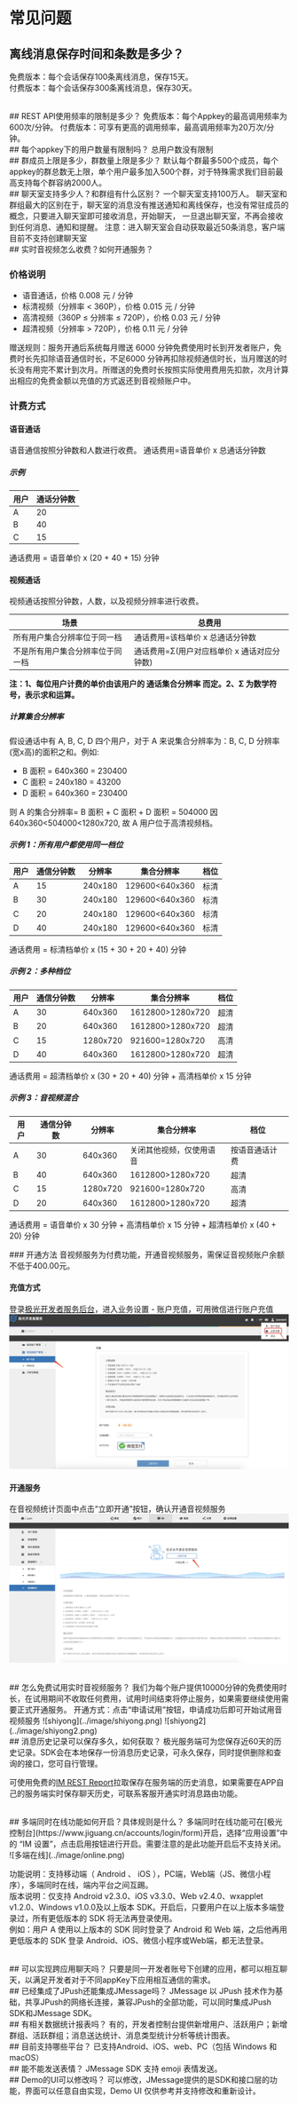 # 常见问题


## 离线消息保存时间和条数是多少？
免费版本：每个会话保存100条离线消息，保存15天。    
付费版本：每个会话保存300条离线消息，保存30天。


<br />
## REST API使用频率的限制是多少？
免费版本：每个Appkey的最高调用频率为600次/分钟。  
付费版本：可享有更高的调用频率，最高调用频率为20万次/分钟。


<br />
## 每个appkey下的用户数量有限制吗？
总用户数没有限制


<br />
## 群成员上限是多少，群数量上限是多少？
默认每个群最多500个成员，每个appkey的群总数无上限，单个用户最多加入500个群，对于特殊需求我们目前最高支持每个群容纳2000人。


<br />
## 聊天室支持多少人？和群组有什么区别？
一个聊天室支持100万人。
聊天室和群组最大的区别在于，聊天室的消息没有推送通知和离线保存，也没有常驻成员的概念，只要进入聊天室即可接收消息，开始聊天， 一旦退出聊天室，不再会接收到任何消息、通知和提醒。
注意：进入聊天室会自动获取最近50条消息，客户端目前不支持创建聊天室


<br />
## 实时音视频怎么收费？如何开通服务？

### 价格说明
+ 语音通话，价格 0.008 元 / 分钟 
+ 标清视频（分辨率 < 360P），价格 0.015 元 / 分钟 
+ 高清视频（360P ≤ 分辨率 ≤ 720P），价格 0.03 元 / 分钟
+ 超清视频（分辨率 > 720P），价格 0.11 元 / 分钟

赠送规则：服务开通后系统每月赠送 6000 分钟免费使用时长到开发者账户，免费时长先扣除语音通信时长，不足6000 分钟再扣除视频通信时长，当月赠送的时长没有用完不累计到次月。所赠送的免费时长按照实际使用费用先扣款，次月计算出相应的免费金额以充值的方式返还到音视频账户中。

### 计费方式

#### 语音通话
语音通信按照分钟数和人数进行收费。
通话费用=语音单价 x 总通话分钟数

##### 示例
| 用户   | 通话分钟数                             | 
| ------ | ---------------------------------------- | 
| A      | 20                            | 
| B      | 40                            |
| C      | 15                            | 

通话费用 = 语音单价 x (20 + 40 + 15) 分钟

#### 视频通话
视频通话按照分钟数，人数，以及视频分辨率进行收费。

| 场景   | 总费用                             | 
| ------ | ---------------------------------------- | 
|  所有用户集合分辨率位于同一档     | 通话费用=该档单价 x 总通话分钟数                     | 
| 不是所有用户集合分辨率位于同一档      | 通话费用=Σ(用户对应档单价 x 通话对应分钟数)                         |

**注：1、每位用户计费的单价由该用户的 通话集合分辨率 而定。2、Σ 为数学符号，表示求和运算。**


##### 计算集合分辨率
假设通话中有 A, B, C, D 四个用户，对于 A 来说集合分辨率为：B, C, D 分辨率(宽x高)的面积之和。例如:
+ B 面积 = 640x360 = 230400
+ C 面积 = 240x180 = 43200
+ D 面积 = 640x360 = 230400

则 A 的集合分辨率= B 面积 + C 面积 + D 面积 = 504000
因 640x360<504000<1280x720, 故 A 用户位于高清视频档。


##### 示例 1：所有用户都使用同一档位

| 用户   | 通信分钟数            | 分辨率         | 集合分辨率               | 档位           |
| ------ | -------------------------- | ---------------- | -------------------------- | --------------- | 
| A      | 15                            |  240x180      |  129600<640x360  |  标清            |
| B      | 30                            |  240x180      |  129600<640x360  |  标清            |
| C      | 20                            |  240x180      |  129600<640x360  |  标清            |
| D      | 40                            |  240x180      |  129600<640x360  |  标清            |

通话费用 = 标清档单价 x (15 + 30 + 20 + 40) 分钟


##### 示例 2：多种档位

| 用户   | 通信分钟数            | 分辨率       | 集合分辨率              | 档位      |
| ------ | -------------------------- | ---------------- | ----------------------------- | ---------------- | 
| A      | 30                            |  640x360      |  1612800>1280x720  |  超清            |
| B      | 20                            |  640x360      |  1612800>1280x720  |  超清            |
| C      | 15                            |  1280x720    |  921600=1280x720    |  高清            |
| D      | 40                            |  640x360      |  1612800>1280x720  |  超清            |

通话费用 =  超清档单价 x (30 + 20 + 40) 分钟 + 高清档单价 x 15 分钟


##### 示例 3：音视频混合

| 用户   | 通信分钟数            | 分辨率       | 集合分辨率              | 档位      |
| ------ | -------------------------- | ---------------- | ----------------------------- | ---------------- | 
| A      | 30                            |  640x360      |  关闭其他视频，仅使用语音  |  按语音通话计费          |
| B      | 40                            |  640x360      |  1612800>1280x720  |  超清            |
| C      | 15                            |  1280x720    |  921600=1280x720    |  高清            |
| D      | 20                            |  640x360      |  1612800>1280x720  |  超清            |

通话费用 =  语音单价 x 30 分钟 + 高清档单价 x 15 分钟 + 超清档单价  x (40 + 20) 分钟

 <div id="open"></div>
### 开通方法
音视频服务为付费功能，开通音视频服务，需保证音视频账户余额不低于400.00元。

#### 充值方式
登录[极光开发者服务后台](https://www.jiguang.cn/accounts/login/form)，进入业务设置 - 账户充值，可用微信进行账户充值
![chongzhi](../image/chongzhi.png)

#### 开通服务
在音视频统计页面中点击“立即开通”按钮，确认开通音视频服务
![kaitong](../image/kaitong.png)


<br />
## 怎么免费试用实时音视频服务？
我们为每个账户提供10000分钟的免费使用时长，在试用期间不收取任何费用，试用时间结束将停止服务，如果需要继续使用需要正式开通服务。
开通方式：点击“申请试用”按钮，申请成功后即可开始试用音视频服务
![shiyong](../image/shiyong.png)
![shiyong2](../image/shiyong2.png)


<br />
## 消息历史记录可以保存多久，如何获取？
极光服务端可为您保存近60天的历史记录。SDK会在本地保存一份消息历史记录，可永久保存，同时提供删除和查询的接口，您可自行管理。

可使用免费的[IM REST Report](https://docs.jiguang.cn/jmessage/server/rest_api_im_report_v2/)拉取保存在服务端的历史消息，如果需要在APP自己的服务端实时保存聊天历史，可联系客服开通实时消息路由功能。


<br />
## <span id="multi-platfrom">多端同时在线功能如何开启？具体规则是什么？</span>
多端同时在线功能可在[极光控制台](https://www.jiguang.cn/accounts/login/form)开启，选择“应用设置”中的 “IM 设置”，点击启用按钮进行开启。需要注意的是此功能开启后不支持关闭。
![多端在线](../image/online.png)

功能说明：支持移动端（ Android 、 iOS ），PC端，Web端（JS、微信小程序），多端同时在线，端内平台之间互踢。    
版本说明：仅支持 Android v2.3.0、iOS v3.3.0、Web v2.4.0、wxapplet v1.2.0、Windows v1.0.0及以上版本 SDK。开启后，只要用户在以上版本多端登录过，所有更低版本的 SDK 将无法再登录使用。     
例如：用户 A 使用以上版本的 SDK 同时登录了 Android 和 Web 端，之后他再用更低版本的 SDK 登录 Android、iOS、微信小程序或Web端，都无法登录。


<br />
## 可以实现跨应用聊天吗？
只要是同一开发者账号下创建的应用，都可以相互聊天，以满足开发者对于不同appKey下应用相互通信的需求。


<br/>
## 已经集成了JPush还能集成JMessage吗？
JMessage 以 JPush 技术作为基础，共享JPush的网络长连接，兼容JPush的全部功能，可以同时集成JPush SDK和JMessage SDK。


<br/>
## 有相关数据统计报表吗？
有的，开发者控制台提供新增用户、活跃用户；新增群组、活跃群组；消息送达统计、消息类型统计分析等统计图表。


<br/>
## 目前支持哪些平台？
已支持Android、iOS、web、PC（包括 Windows 和 macOS）


<br/>
## 能不能发送表情？
JMessage SDK 支持 emoji 表情发送。


<br/>
## Demo的UI可以修改吗？
可以修改，JMessage提供的是SDK和接口层的功能，界面可以任意自由实现，Demo  UI 仅供参考并支持修改和重新设计。



